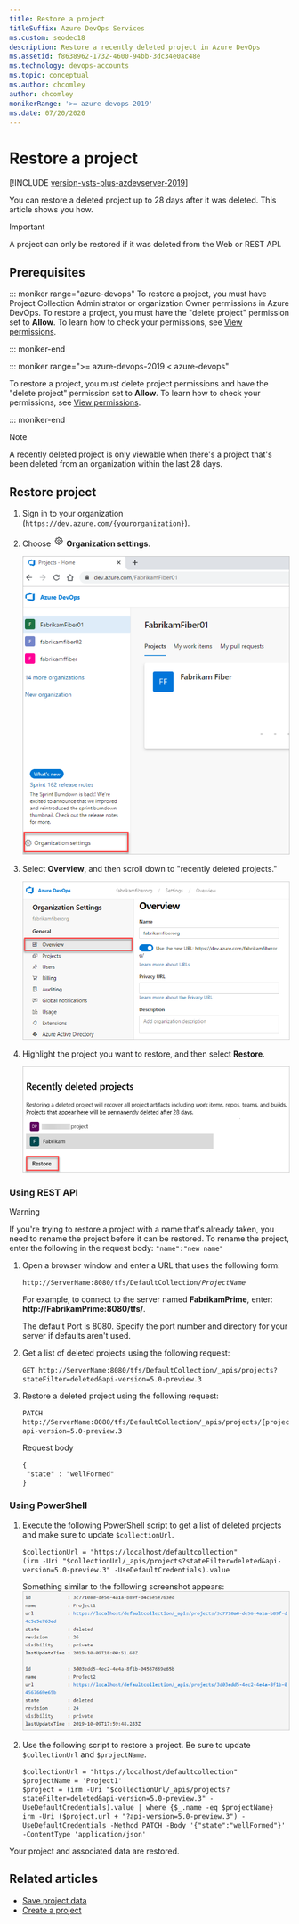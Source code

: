```yaml
---
title: Restore a project
titleSuffix: Azure DevOps Services
ms.custom: seodec18
description: Restore a recently deleted project in Azure DevOps
ms.assetid: f8638962-1732-4600-94bb-3dc34e0ac48e
ms.technology: devops-accounts
ms.topic: conceptual
ms.author: chcomley
author: chcomley
monikerRange: '>= azure-devops-2019'
ms.date: 07/20/2020
---
```


# Restore a project

[!INCLUDE [version-vsts-plus-azdevserver-2019](../../boards/includes/version-vsts-plus-azdevserver-2019.md)]

You can restore a deleted project up to 28 days after it was deleted. This article shows you how.

> [!IMPORTANT]
> A project can only be restored if it was deleted from the Web or REST API.

## Prerequisites

::: moniker range="azure-devops"
To restore a project, you must have Project Collection Administrator or organization Owner permissions in Azure DevOps.
To restore a project, you must have the "delete project" permission set to **Allow**. To learn how to check your permissions, see [View permissions](../security/view-permissions.md).

::: moniker-end

::: moniker range=">= azure-devops-2019 < azure-devops"

To restore a project, you must delete project permissions and have the "delete project" permission set to **Allow**. To learn how to check your permissions, see [View permissions](../security/view-permissions.md).

::: moniker-end


> [!NOTE]
> A recently deleted project is only viewable when there's a project that's been deleted from an organization within the last 28 days.

## Restore project


1. Sign in to your organization (```https://dev.azure.com/{yourorganization}```).

2. Choose ![gear icon](../../media/icons/gear-icon.png) **Organization settings**.

   ![Choose the gear icon, Organization settings](../../media/settings/open-admin-settings-vert.png)
3. Select **Overview**, and then scroll down to "recently deleted projects."

   ![Screenshot that shows recently deleted projects.](../accounts/media/shared/organization-settings-select-overview.png)

4. Highlight the project you want to restore, and then select **Restore**.

   ![Highlight the project, and then select Restore](media/restore-project/recently-deleted-projects.png)



### Using REST API

> [!WARNING]
> If you're trying to restore a project with a name that's already taken, you need to rename the project before it can be restored. To rename the project, enter the following in the request body: `"name":"new name"`

1. Open a browser window and enter a URL that uses the following form:  

    <pre><code>http://ServerName:8080/tfs/DefaultCollection/<i>ProjectName</i></code></pre> 

   For example, to connect to the server named **FabrikamPrime**, enter: **http://FabrikamPrime:8080/tfs/**.

   The default Port is 8080. Specify the port number and directory for your server if defaults aren't used.

2. Get a list of deleted projects using the following request:
   ```
   GET http://ServerName:8080/tfs/DefaultCollection/_apis/projects?stateFilter=deleted&api-version=5.0-preview.3
   ```
3. Restore a deleted project using the following request:
   ```
   PATCH http://ServerName:8080/tfs/DefaultCollection/_apis/projects/{projectId}?api-version=5.0-preview.3
   ```

   Request body
   ```
   {
    "state" : "wellFormed"
   }
   ```

### Using PowerShell

1. Execute the following PowerShell script to get a list of deleted projects and make sure to update `$collectionUrl`.
   ```
   $collectionUrl = "https://localhost/defaultcollection" 
   (irm -Uri "$collectionUrl/_apis/projects?stateFilter=deleted&api-version=5.0-preview.3" -UseDefaultCredentials).value
   ```

    Something similar to the following screenshot appears:
    ![PowerShell script return example for deleted projects](media/restore-project/deleted-projects-powershell-script-2019.png)

2. Use the following script to restore a project. Be sure to update `$collectionUrl` and `$projectName`.
   ```
   $collectionUrl = "https://localhost/defaultcollection"
   $projectName = 'Project1'
   $project = (irm -Uri "$collectionUrl/_apis/projects?stateFilter=deleted&api-version=5.0-preview.3" -UseDefaultCredentials).value | where {$_.name -eq $projectName}
   irm -Uri ($project.url + "?api-version=5.0-preview.3") -UseDefaultCredentials -Method PATCH -Body '{"state":"wellFormed"}' -ContentType 'application/json'
   ```


Your project and associated data are restored.

## Related articles

* [Save project data](save-project-data.md)
* [Create a project](create-project.md)
